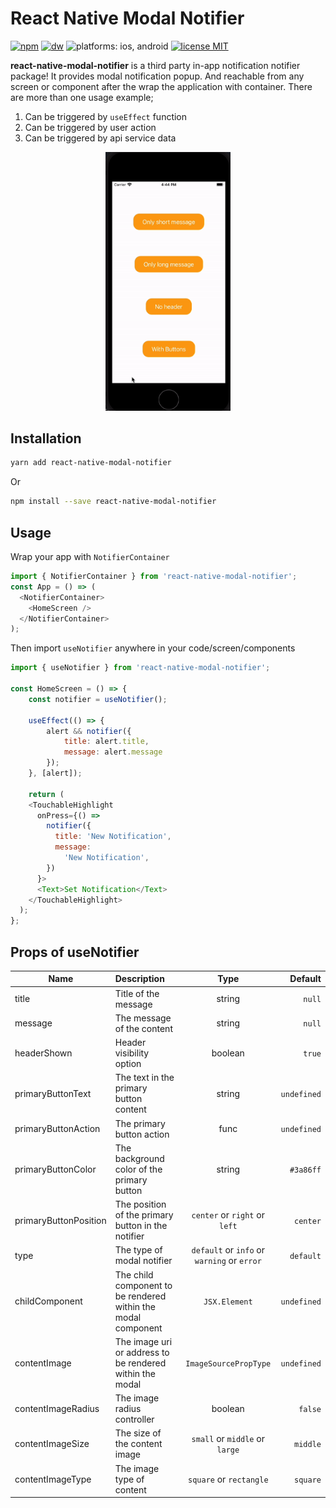 # React Native Modal Notifier
[![npm](https://badgen.net/npm/v/react-native-modal-notifier)](https://www.npmjs.com/package/react-native-modal-notifier)
[![dw](https://badgen.net/npm/dw/react-native-modal-notifier)](https://www.npmjs.com/package/react-native-modal-notifier)
![platforms: ios, android](https://img.shields.io/badge/platform-ios%2C%20android%2C%20expo-orange)
[![license MIT](https://img.shields.io/badge/license-MIT-brightgreen)](https://github.com/crazycoder-io/react-native-modal-notifier/blob/master/LICENSE)



**react-native-modal-notifier** is a third party in-app notification notifier package! It provides modal notification popup. And reachable from any screen or component after the wrap the application with container.
There are more than one usage example;
1. Can be triggered by `useEffect` function
2. Can be triggered by user action
3. Can be triggered by api service data

<p align="center">
    <img src="src/assets/rnmodalnotifier.gif" alt="drawing" width="200" />
</p>

## Installation
```sh
yarn add react-native-modal-notifier
```
Or
```sh
npm install --save react-native-modal-notifier
```

## Usage

Wrap your app with `NotifierContainer`
```js
import { NotifierContainer } from 'react-native-modal-notifier';
const App = () => (
  <NotifierContainer>
    <HomeScreen />
  </NotifierContainer>
);
```
Then import `useNotifier` anywhere in your code/screen/components
```js
import { useNotifier } from 'react-native-modal-notifier';

const HomeScreen = () => {
    const notifier = useNotifier();

    useEffect(() => {
        alert && notifier({
            title: alert.title,
            message: alert.message
        });
    }, [alert]);

    return (
    <TouchableHighlight
      onPress={() =>
        notifier({
          title: 'New Notification',
          message:
            'New Notification',
        })
      }>
      <Text>Set Notification</Text>
    </TouchableHighlight>
  );
};
```

## Props of useNotifier

| Name | Description | Type  | Default  |
|-----------------|:-------------|:---------------:|---------------:|
| title | Title of the message | string | `null` |
| message | The message of the content | string | `null` |
| headerShown | Header visibility option | boolean | `true` |
| primaryButtonText | The text in the primary button content | string | `undefined` |
| primaryButtonAction | The primary button action | func | `undefined` |
| primaryButtonColor | The background color of the primary button | string | `#3a86ff` |
| primaryButtonPosition | The position of the primary button in the notifier | `center` or `right` or `left` | `center` |
| type | The type of modal notifier | `default` or `info` or `warning` or `error` | `default` |
| childComponent | The child component to be rendered within the modal component | `JSX.Element` | `undefined` |
| contentImage | The image uri or address to be rendered within the modal | `ImageSourcePropType` | `undefined` |
| contentImageRadius | The image radius controller | boolean | `false` |
| contentImageSize | The size of the content image | `small` or `middle` or `large` | `middle` |
| contentImageType | The image type of content | `square` or `rectangle` | `square` |
